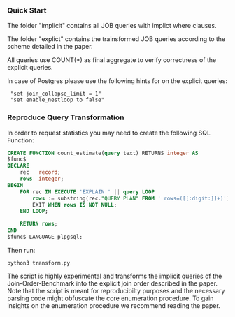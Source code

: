 ### Quick Start

The folder "implicit" contains all JOB queries with implict where clauses.

The folder "explict" contains the trainsformed JOB queries according to the scheme detailed in the paper. 

All queries use COUNT(*) as final aggregate to verify correctness of the explicit queries.

In case of Postgres please use the following hints for on the explicit queries:

	 "set join_collapse_limit = 1"
	 "set enable_nestloop to false"
	 	 
### Reproduce Query Transformation
	 
In order to request statistics you may need to create the following SQL Function: 
```sql
CREATE FUNCTION count_estimate(query text) RETURNS integer AS
$func$
DECLARE
    rec   record;
    rows  integer;
BEGIN
    FOR rec IN EXECUTE 'EXPLAIN ' || query LOOP
        rows := substring(rec."QUERY PLAN" FROM ' rows=([[:digit:]]+)');
        EXIT WHEN rows IS NOT NULL;
    END LOOP;

    RETURN rows;
END
$func$ LANGUAGE plpgsql;
```

Then run:

	python3 transform.py
The script is highly experimental and transforms the implicit queries of the Join-Order-Benchmark into the explicit join order described in the paper. Note that the script is meant for reproducibilty purposes and the necessary parsing code might obfuscate the core enumeration procedure. To gain insights on the enumeration procedure we recommend reading the paper.  
